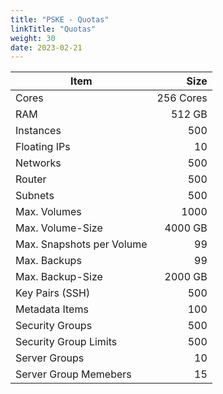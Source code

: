 ```yaml
---
title: "PSKE - Quotas"
linkTitle: "Quotas"
weight: 30
date: 2023-02-21
---
```


| Item                      |      Size |
|---------------------------|----------:|
| Cores                     | 256 Cores |
| RAM                       |    512 GB |
| Instances                 |       500 |
| Floating IPs              |        10 |
| Networks                  |       500 |
| Router                    |       500 |
| Subnets                   |       500 |
| Max. Volumes              |      1000 |
| Max. Volume-Size          |   4000 GB |
| Max. Snapshots per Volume |        99 |
| Max. Backups              |        99 |
| Max. Backup-Size          |   2000 GB |
| Key Pairs (SSH)           |       500 |
| Metadata Items            |       100 |
| Security Groups           |       500 |
| Security Group Limits     |       500 |
| Server Groups             |        10 |
| Server Group Memebers     |        15 |
